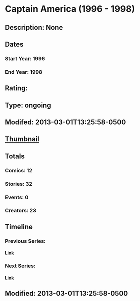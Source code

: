 # Captain America (1996 - 1998)
## Description: None
## Dates
### Start Year: 1996
### End Year: 1998
## Rating: 
## Type: ongoing
## Modifed: 2013-03-01T13:25:58-0500
## [Thumbnail](http://i.annihil.us/u/prod/marvel/i/mg/2/20/5130f2002e0d5.jpg)
## Totals
### Comics: 12
### Stories: 32
### Events: 0
### Creators: 23
## Timeline
### Previous Series: 
#### [Link]()
### Next Series: 
#### [Link]()
## Modified: 2013-03-01T13:25:58-0500